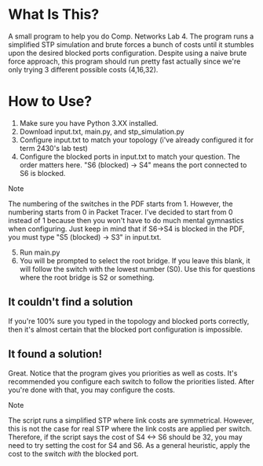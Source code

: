 # What Is This?
A small program to help you do Comp. Networks Lab 4. The program runs a simplified STP simulation and brute forces a bunch of costs until it stumbles upon the desired blocked ports configuration. Despite using a naive brute force approach, this program should run pretty fast actually since we're only trying 3 different possible costs (4,16,32).

# How to Use?
1. Make sure you have Python 3.XX installed.
2. Download input.txt, main.py, and stp_simulation.py
3. Configure input.txt to match your topology (i've already configured it for term 2430's lab test)
4. Configure the blocked ports in input.txt to match your question. The order matters here. "S6 (blocked) -> S4" means the port connected to S6 is blocked.

> [!NOTE]  
> The numbering of the switches in the PDF starts from 1. However, the numbering starts from 0 in Packet Tracer. I've decided to start from 0 instead of 1 because then you won't have to do much mental gymnastics when configuring. Just keep in mind that if S6->S4 is blocked in the PDF, you must type "S5 (blocked) -> S3" in input.txt.

5. Run main.py
6. You will be prompted to select the root bridge. If you leave this blank, it will follow the switch with the lowest number (S0). Use this for questions where the root bridge is S2 or something.

## It couldn't find a solution
If you're 100% sure you typed in the topology and blocked ports correctly, then it's almost certain that the blocked port configuration is impossible.

## It found a solution!
Great. Notice that the program gives you priorities as well as costs. It's recommended you configure each switch to follow the priorities listed. After you're done with that, you may configure the costs.

> [!NOTE]  
> The script runs a simplified STP where link costs are symmetrical. However, this is not the case for real STP where the link costs are applied per switch. Therefore, if the script says the cost of S4 <-> S6 should be 32, you may need to try setting the cost for S4 and S6. As a general heuristic, apply the cost to the switch *with* the blocked port.

